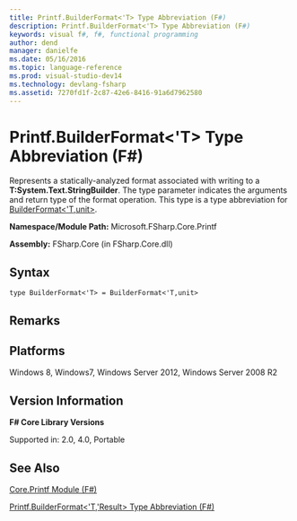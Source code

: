 ```yaml
---
title: Printf.BuilderFormat<'T> Type Abbreviation (F#)
description: Printf.BuilderFormat<'T> Type Abbreviation (F#)
keywords: visual f#, f#, functional programming
author: dend
manager: danielfe
ms.date: 05/16/2016
ms.topic: language-reference
ms.prod: visual-studio-dev14
ms.technology: devlang-fsharp
ms.assetid: 7270fd1f-2c87-42e6-8416-91a6d7962580 
---
```


# Printf.BuilderFormat<'T> Type Abbreviation (F#)

Represents a statically-analyzed format associated with writing to a **T:System.Text.StringBuilder**. The type parameter indicates the arguments and return type of the format operation. This type is a type abbreviation for [BuilderFormat&lt;'T,unit&gt;](https://msdn.microsoft.com/library/79f817c8-9d0c-440c-9174-d6ef1eabcaa0).

**Namespace/Module Path:** Microsoft.FSharp.Core.Printf

**Assembly:** FSharp.Core (in FSharp.Core.dll)


## Syntax

```
type BuilderFormat<'T> = BuilderFormat<'T,unit>
```

## Remarks

## Platforms
Windows 8, Windows7, Windows Server 2012, Windows Server 2008 R2


## Version Information
**F# Core Library Versions**

Supported in: 2.0, 4.0, Portable




## See Also
[Core.Printf Module &#40;F&#35;&#41;](Core.Printf-Module-%5BFSharp%5D.md)

[Printf.BuilderFormat&#60;'T,'Result&#62; Type Abbreviation &#40;F&#35;&#41;](Printf.BuilderFormat%5B%27T%2C%27Result%5D-Type-Abbreviation-%5BFSharp%5D.md)

